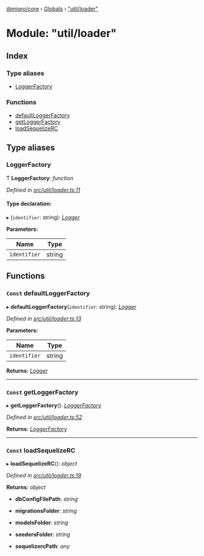 [@miqro/core](../README.md) › [Globals](../globals.md) › ["util/loader"](_util_loader_.md)

# Module: "util/loader"

## Index

### Type aliases

* [LoggerFactory](_util_loader_.md#loggerfactory)

### Functions

* [defaultLoggerFactory](_util_loader_.md#const-defaultloggerfactory)
* [getLoggerFactory](_util_loader_.md#const-getloggerfactory)
* [loadSequelizeRC](_util_loader_.md#const-loadsequelizerc)

## Type aliases

###  LoggerFactory

Ƭ **LoggerFactory**: *function*

*Defined in [src/util/loader.ts:11](https://github.com/claukers/miqro-core/blob/c210610/src/util/loader.ts#L11)*

#### Type declaration:

▸ (`identifier`: string): *[Logger](../interfaces/_util_logger_.logger.md)*

**Parameters:**

Name | Type |
------ | ------ |
`identifier` | string |

## Functions

### `Const` defaultLoggerFactory

▸ **defaultLoggerFactory**(`identifier`: string): *[Logger](../interfaces/_util_logger_.logger.md)*

*Defined in [src/util/loader.ts:13](https://github.com/claukers/miqro-core/blob/c210610/src/util/loader.ts#L13)*

**Parameters:**

Name | Type |
------ | ------ |
`identifier` | string |

**Returns:** *[Logger](../interfaces/_util_logger_.logger.md)*

___

### `Const` getLoggerFactory

▸ **getLoggerFactory**(): *[LoggerFactory](_util_loader_.md#loggerfactory)*

*Defined in [src/util/loader.ts:52](https://github.com/claukers/miqro-core/blob/c210610/src/util/loader.ts#L52)*

**Returns:** *[LoggerFactory](_util_loader_.md#loggerfactory)*

___

### `Const` loadSequelizeRC

▸ **loadSequelizeRC**(): *object*

*Defined in [src/util/loader.ts:19](https://github.com/claukers/miqro-core/blob/c210610/src/util/loader.ts#L19)*

**Returns:** *object*

* **dbConfigFilePath**: *string*

* **migrationsFolder**: *string*

* **modelsFolder**: *string*

* **seedersFolder**: *string*

* **sequelizercPath**: *any*
